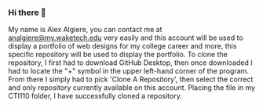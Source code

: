 ### Hi there 👋

<!--
**AllieAlgiere/alliealgiere** is a ✨ _special_ ✨ repository because its `README.md` (this file) appears on your GitHub profile.

Here are some ideas to get you started:

- 🔭 I’m currently working on ...
- 🌱 I’m currently learning ...
- 👯 I’m looking to collaborate on ...
- 🤔 I’m looking for help with ...
- 💬 Ask me about ...
- 📫 How to reach me: ...
- 😄 Pronouns: ...
- ⚡ Fun fact: ...
-->
My name is Alex Algiere, you can contact me at analgiere@my.waketech.edu very easily and this account will be used to display a portfolio of web designs for my college career and more, this specific repository will be used to display the portfolio. To clone the repository, I first had to download GitHub Desktop, then once downloaded I had to locate the "+" symbol in the upper left-hand corner of the program. From there I simply had to pick 'Clone A Repository', then select the correct and only repository currently available on this account. Placing the file in my CTI110 folder, I have successfully cloned a repository.
